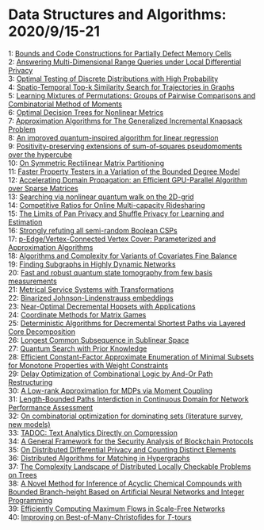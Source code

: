 # Data Structures and Algorithms: 2020/9/15-21  
1: [Bounds and Code Constructions for Partially Defect Memory Cells](https://doi.org/10.48550/arXiv.2009.06512)  
2: [Answering Multi-Dimensional Range Queries under Local Differential  Privacy](https://doi.org/10.48550/arXiv.2009.06538)  
3: [Optimal Testing of Discrete Distributions with High Probability](https://doi.org/10.48550/arXiv.2009.06540)  
4: [Spatio-Temporal Top-k Similarity Search for Trajectories in Graphs](https://doi.org/10.48550/arXiv.2009.06778)  
5: [Learning Mixtures of Permutations: Groups of Pairwise Comparisons and  Combinatorial Method of Moments](https://doi.org/10.48550/arXiv.2009.06784)  
6: [Optimal Decision Trees for Nonlinear Metrics](https://doi.org/10.48550/arXiv.2009.06921)  
7: [Approximation Algorithms for The Generalized Incremental Knapsack  Problem](https://doi.org/10.48550/arXiv.2009.07248)  
8: [An improved quantum-inspired algorithm for linear regression](https://doi.org/10.48550/arXiv.2009.07268)  
9: [Positivity-preserving extensions of sum-of-squares pseudomoments over  the hypercube](https://doi.org/10.48550/arXiv.2009.07269)  
10: [On Symmetric Rectilinear Matrix Partitioning](https://doi.org/10.48550/arXiv.2009.07735)  
11: [Faster Property Testers in a Variation of the Bounded Degree Model](https://doi.org/10.48550/arXiv.2009.07770)  
12: [Accelerating Domain Propagation: an Efficient GPU-Parallel Algorithm  over Sparse Matrices](https://doi.org/10.48550/arXiv.2009.07785)  
13: [Searching via nonlinear quantum walk on the 2D-grid](https://doi.org/10.48550/arXiv.2009.07800)  
14: [Competitive Ratios for Online Multi-capacity Ridesharing](https://doi.org/10.48550/arXiv.2009.07925)  
15: [The Limits of Pan Privacy and Shuffle Privacy for Learning and  Estimation](https://doi.org/10.48550/arXiv.2009.08000)  
16: [Strongly refuting all semi-random Boolean CSPs](https://doi.org/10.48550/arXiv.2009.08032)  
17: [p-Edge/Vertex-Connected Vertex Cover: Parameterized and Approximation  Algorithms](https://doi.org/10.48550/arXiv.2009.08158)  
18: [Algorithms and Complexity for Variants of Covariates Fine Balance](https://doi.org/10.48550/arXiv.2009.08172)  
19: [Finding Subgraphs in Highly Dynamic Networks](https://doi.org/10.48550/arXiv.2009.08208)  
20: [Fast and robust quantum state tomography from few basis measurements](https://doi.org/10.48550/arXiv.2009.08216)  
21: [Metrical Service Systems with Transformations](https://doi.org/10.48550/arXiv.2009.08266)  
22: [Binarized Johnson-Lindenstrauss embeddings](https://doi.org/10.48550/arXiv.2009.08320)  
23: [Near-Optimal Decremental Hopsets with Applications](https://doi.org/10.48550/arXiv.2009.08416)  
24: [Coordinate Methods for Matrix Games](https://doi.org/10.48550/arXiv.2009.08447)  
25: [Deterministic Algorithms for Decremental Shortest Paths via Layered Core  Decomposition](https://doi.org/10.48550/arXiv.2009.08479)  
26: [Longest Common Subsequence in Sublinear Space](https://doi.org/10.48550/arXiv.2009.08588)  
27: [Quantum Search with Prior Knowledge](https://doi.org/10.48550/arXiv.2009.08721)  
28: [Efficient Constant-Factor Approximate Enumeration of Minimal Subsets for  Monotone Properties with Weight Constraints](https://doi.org/10.48550/arXiv.2009.08830)  
29: [Delay Optimization of Combinational Logic by And-Or Path Restructuring](https://doi.org/10.48550/arXiv.2009.08844)  
30: [A Low-rank Approximation for MDPs via Moment Coupling](https://doi.org/10.48550/arXiv.2009.08966)  
31: [Length-Bounded Paths Interdiction in Continuous Domain for Network  Performance Assessment](https://doi.org/10.48550/arXiv.2009.09955)  
32: [On combinatorial optimization for dominating sets (literature survey,  new models)](https://doi.org/10.48550/arXiv.2009.09288)  
33: [TADOC: Text Analytics Directly on Compression](https://doi.org/10.48550/arXiv.2009.09442)  
34: [A General Framework for the Security Analysis of Blockchain Protocols](https://doi.org/10.48550/arXiv.2009.09480)  
35: [On Distributed Differential Privacy and Counting Distinct Elements](https://doi.org/10.48550/arXiv.2009.09604)  
36: [Distributed Algorithms for Matching in Hypergraphs](https://doi.org/10.48550/arXiv.2009.09605)  
37: [The Complexity Landscape of Distributed Locally Checkable Problems on  Trees](https://doi.org/10.48550/arXiv.2009.09645)  
38: [A Novel Method for Inference of Acyclic Chemical Compounds with Bounded  Branch-height Based on Artificial Neural Networks and Integer Programming](https://doi.org/10.48550/arXiv.2009.09646)  
39: [Efficiently Computing Maximum Flows in Scale-Free Networks](https://doi.org/10.48550/arXiv.2009.09678)  
40: [Improving on Best-of-Many-Christofides for $T$-tours](https://doi.org/10.48550/arXiv.2009.09743)  